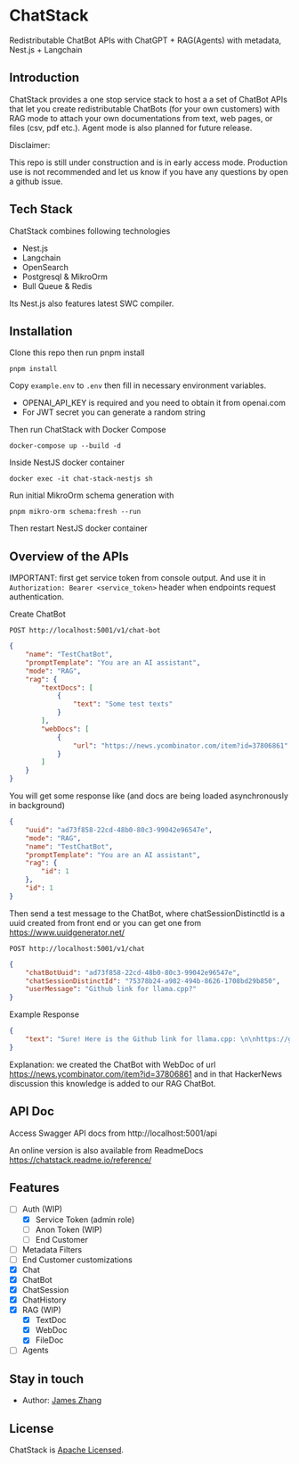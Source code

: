 # ChatStack
Redistributable ChatBot APIs with ChatGPT + RAG(Agents) with metadata, Nest.js + Langchain

## Introduction

ChatStack provides a one stop service stack to host a a set of ChatBot APIs that let you create redistributable ChatBots (for your own customers) with RAG mode to attach your own documentations from text, web pages, or files (csv, pdf etc.). Agent mode is also planned for future release.

Disclaimer:

This repo is still under construction and is in early access mode. Production use is not recommended and let us know if you have any questions by open a github issue.

## Tech Stack

ChatStack combines following technologies

- Nest.js
- Langchain
- OpenSearch
- Postgresql & MikroOrm
- Bull Queue & Redis

Its Nest.js also features latest SWC compiler.

## Installation

Clone this repo then run pnpm install

```
pnpm install
```

Copy `example.env` to `.env` then fill in necessary environment variables.

- OPENAI_API_KEY is required and you need to obtain it from openai.com
- For JWT secret you can generate a random string

Then run ChatStack with Docker Compose

```
docker-compose up --build -d
```

Inside NestJS docker container
```
docker exec -it chat-stack-nestjs sh
```

Run initial MikroOrm schema generation with

```
pnpm mikro-orm schema:fresh --run
```

Then restart NestJS docker container

## Overview of the APIs
IMPORTANT: first get service token from console output. And use it in `Authorization: Bearer <service_token>` header when endpoints request authentication.

Create ChatBot
```
POST http://localhost:5001/v1/chat-bot
```
```json
{
    "name": "TestChatBot",
    "promptTemplate": "You are an AI assistant",
    "mode": "RAG",
    "rag": {
        "textDocs": [
            {
                "text": "Some test texts"
            }
        ],
        "webDocs": [
            {
                "url": "https://news.ycombinator.com/item?id=37806861"
            }
        ]
    }
}
```
You will get some response like (and docs are being loaded asynchronously in background)
```json
{
    "uuid": "ad73f858-22cd-48b0-80c3-99042e96547e",
    "mode": "RAG",
    "name": "TestChatBot",
    "promptTemplate": "You are an AI assistant",
    "rag": {
        "id": 1
    },
    "id": 1
}
```

Then send a test message to the ChatBot, where chatSessionDistinctId is a uuid created from front end or you can get one from https://www.uuidgenerator.net/

```
POST http://localhost:5001/v1/chat
```
```json
{
    "chatBotUuid": "ad73f858-22cd-48b0-80c3-99042e96547e",
    "chatSessionDistinctId": "75378b24-a982-494b-8626-1708bd29b850",
    "userMessage": "Github link for llama.cpp?"
}
```
Example Response
```json
{
    "text": "Sure! Here is the Github link for llama.cpp: \n\nhttps://github.com/ggerganov/llama.cpp"
}
```
Explanation: we created the ChatBot with WebDoc of url https://news.ycombinator.com/item?id=37806861 and in that HackerNews discussion this knowledge is added to our RAG ChatBot.

## API Doc

Access Swagger API docs from http://localhost:5001/api

An online version is also available from ReadmeDocs https://chatstack.readme.io/reference/

## Features

- [ ] Auth (WIP)
  - [x] Service Token (admin role)
  - [ ] Anon Token (WIP)
  - [ ] End Customer
- [ ] Metadata Filters
- [ ] End Customer customizations
- [x] Chat
- [x] ChatBot
- [x] ChatSession
- [x] ChatHistory
- [x] RAG (WIP)
  - [x] TextDoc
  - [x] WebDoc
  - [x] FileDoc
- [ ] Agents

## Stay in touch

- Author: [James Zhang](https://jczhang.com)

## License

ChatStack is [Apache Licensed](LICENSE).
